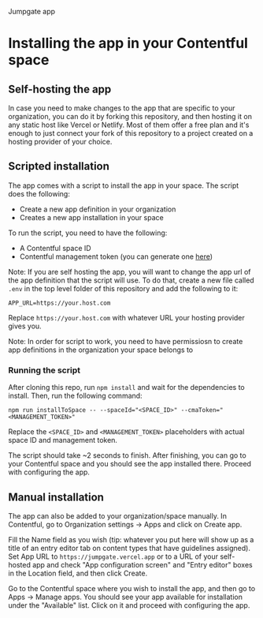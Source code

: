Jumpgate app

# Installing the app in your Contentful space

## Self-hosting the app

In case you need to make changes to the app that are specific to your organization, you can do it by forking this repository, and then hosting it on any static host like Vercel or Netlify. Most of them offer a free plan and it's enough to just connect your fork of this repository to a project created on a hosting provider of your choice.

## Scripted installation

The app comes with a script to install the app in your space. The script does the following:

- Create a new app definition in your organization
- Creates a new app installation in your space

To run the script, you need to have the following:

- A Contentful space ID
- Contentful management token (you can generate one [here](https://app.contentful.com/account/profile/cma_tokens))

Note: If you are self hosting the app, you will want to change the app url of the app definition that the script will use. To do that, create a new file called `.env` in the top level folder of this repository and add the following to it:

```
APP_URL=https://your.host.com
```

Replace `https://your.host.com` with whatever URL your hosting provider gives you.

Note: In order for script to work, you need to have permissiosn to create app definitions in the organization your space belongs to

### Running the script

After cloning this repo, run `npm install` and wait for the dependencies to install. Then, run the following command:

```
npm run installToSpace -- --spaceId="<SPACE_ID>" --cmaToken="<MANAGEMENT_TOKEN>"
```

Replace the `<SPACE_ID>` and `<MANAGEMENT_TOKEN>` placeholders with actual space ID and management token.

The script should take ~2 seconds to finish. After finishing, you can go to your Contentful space and you should see the app installed there. Proceed with configuring the app.

## Manual installation

The app can also be added to your organization/space manually. In Contentful, go to Organization settings -> Apps and click on Create app.

Fill the Name field as you wish (tip: whatever you put here will show up as a title of an entry editor tab on content types that have guidelines assigned).
Set App URL to `https://jumpgate.vercel.app` or to a URL of your self-hosted app and check "App configuration screen" and "Entry editor" boxes in the Location field, and then click Create.

Go to the Contentful space where you wish to install the app, and then go to Apps -> Manage apps. You should see your app available for installation under the "Available" list. Click on it and proceed with configuring the app.
